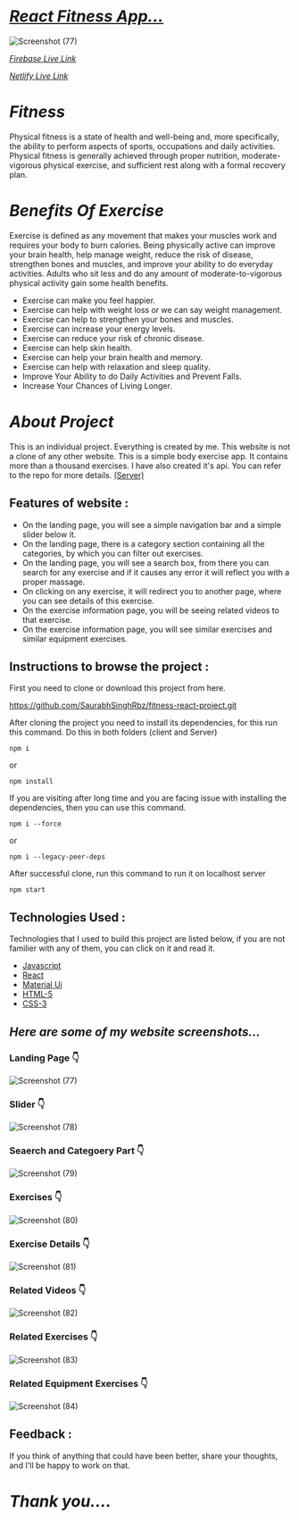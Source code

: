 # _[React Fitness App...](https://fitness-club-app.web.app/)_
![Screenshot (77)](https://user-images.githubusercontent.com/90378786/198332094-857d1b00-b0cf-421e-9530-4d258081567e.png)

_[Firebase Live Link](https://fitness-club-app.web.app/)_

 _[Netlify Live Link](https://fitness-club-app.netlify.app/)_

# _Fitness_
Physical fitness is a state of health and well-being and, more specifically, the ability to perform aspects of sports, occupations and daily activities. Physical fitness is generally achieved through proper nutrition, moderate-vigorous physical exercise, and sufficient rest along with a formal recovery plan.

# _Benefits Of Exercise_
Exercise is defined as any movement that makes your muscles work and requires your body to burn calories.
Being physically active can improve your brain health, help manage weight, reduce the risk of disease, strengthen bones and muscles, and improve your ability to do everyday activities. Adults who sit less and do any amount of moderate-to-vigorous physical activity gain some health benefits.

- Exercise can make you feel happier.
- Exercise can help with weight loss or we can say weight management.
- Exercise can help to strengthen your bones and muscles.
- Exercise can increase your energy levels.
- Exercise can reduce your risk of chronic disease.
- Exercise can help skin health.
- Exercise can help your brain health and memory.
- Exercise can help with relaxation and sleep quality.
- Improve Your Ability to do Daily Activities and Prevent Falls.
- Increase Your Chances of Living Longer.


# _About Project_

This is an individual project. Everything is created by me. This website is not a clone of any other website. This is a simple body exercise app. It contains more than a thousand exercises.
I have also created it's api. You can refer to the repo for more details. [(Server)](https://github.com/SaurabhSinghRbz/fitness-club-server)


## Features of website :

- On the landing page, you will see a simple navigation bar and a simple slider below it.
- On the landing page, there is a category section containing all the categories, by which you can filter out exercises.
- On the landing page, you will see a search box, from there you can search for any exercise and if it causes any error it will reflect you with a proper massage.
- On clicking on any exercise, it will redirect you to another page, where you can see details of this exercise.
- On the exercise information page, you will be seeing related videos to that exercise.
- On the exercise information page, you will see similar exercises and similar equipment exercises.


## Instructions to browse the project :

First you need to clone or download this project from here.

https://github.com/SaurabhSinghRbz/fitness-react-project.git

After cloning the project you need to install its dependencies, for this run this command.
Do this in both folders (client and Server)

```
npm i
```

or

```
npm install
```

If you are visiting after long time and you are facing issue with installing the dependencies, then you can use this command.

```
npm i --force
```

or

```
npm i --legacy-peer-deps
```

After successful clone, run this command to run it on localhost server

```
npm start
```

## Technologies Used :

Technologies that I used to build this project are listed below, if you are not familier with any of them, you can click on it and read it.

- [Javascript](https://www.w3schools.com/js/default.asp)
- [React](https://reactjs.org/)
- [Material Ui](https://mui.com/)
- [HTML-5](https://www.w3schools.com/html/)
- [CSS-3](https://www.w3schools.com/css/default.asp)


## _Here are some of my website screenshots..._

### Landing Page 👇
![Screenshot (77)](https://user-images.githubusercontent.com/90378786/198342605-b757c9a1-0a6e-4c38-b426-6bf59b5aff9c.png)

### Slider 👇
![Screenshot (78)](https://user-images.githubusercontent.com/90378786/198342731-14ab9980-f9b3-4cab-a766-6d5e86d226ac.png)

### Seaerch and Categoery Part 👇
![Screenshot (79)](https://user-images.githubusercontent.com/90378786/198342981-a039f0dc-33f2-473e-b907-f83454365a9f.png)

### Exercises 👇
![Screenshot (80)](https://user-images.githubusercontent.com/90378786/198342987-1a440609-f162-4990-bc0e-129ee2d27087.png)

### Exercise Details 👇
![Screenshot (81)](https://user-images.githubusercontent.com/90378786/198343461-5b27708c-a9bf-407f-8f77-3bcfed76401a.png)

### Related Videos 👇
![Screenshot (82)](https://user-images.githubusercontent.com/90378786/198343483-710bab3b-43db-4a9e-b76b-b7b3c123737c.png)

### Related Exercises 👇
![Screenshot (83)](https://user-images.githubusercontent.com/90378786/198343512-af019833-161e-4282-bc67-35773ed3ccf3.png)

### Related Equipment Exercises 👇
![Screenshot (84)](https://user-images.githubusercontent.com/90378786/198343523-0fbfa632-bbe3-4d60-97d9-c0da290ddb4a.png)





## Feedback :

If you think of anything that could have been better, share your thoughts, and I'll be happy to work on that.

# _Thank you...._



